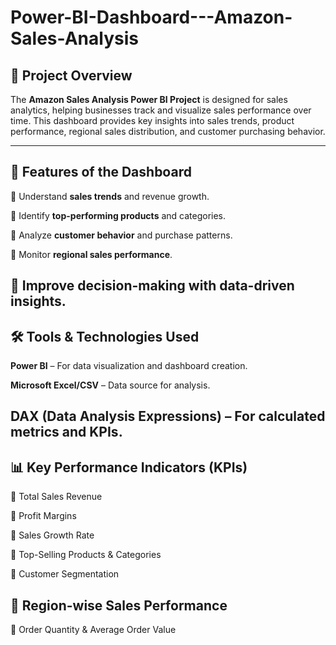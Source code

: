# Power-BI-Dashboard---Amazon-Sales-Analysis

## 📌 Project Overview

The **Amazon Sales Analysis Power BI Project** is designed for sales analytics, helping businesses track and visualize sales performance over time. This dashboard provides key insights into sales trends, product performance, regional sales distribution, and customer purchasing behavior.

---
## 🚀 Features of the Dashboard

🔹 Understand **sales trends** and revenue growth.

🔹 Identify **top-performing products** and categories.

🔹 Analyze **customer behavior** and purchase patterns.

🔹 Monitor **regional sales performance**.

🔹 Improve **decision-making** with data-driven insights.
---

## 🛠️ Tools & Technologies Used

**Power BI** – For data visualization and dashboard creation.

**Microsoft Excel/CSV** – Data source for analysis.

**DAX (Data Analysis Expressions)** – For calculated metrics and KPIs.
---
## 📊 Key Performance Indicators (KPIs)

🔹 Total Sales Revenue

🔹 Profit Margins

🔹 Sales Growth Rate

🔹 Top-Selling Products & Categories

🔹 Customer Segmentation

🔹 Region-wise Sales Performance
---

🔹 Order Quantity & Average Order Value
